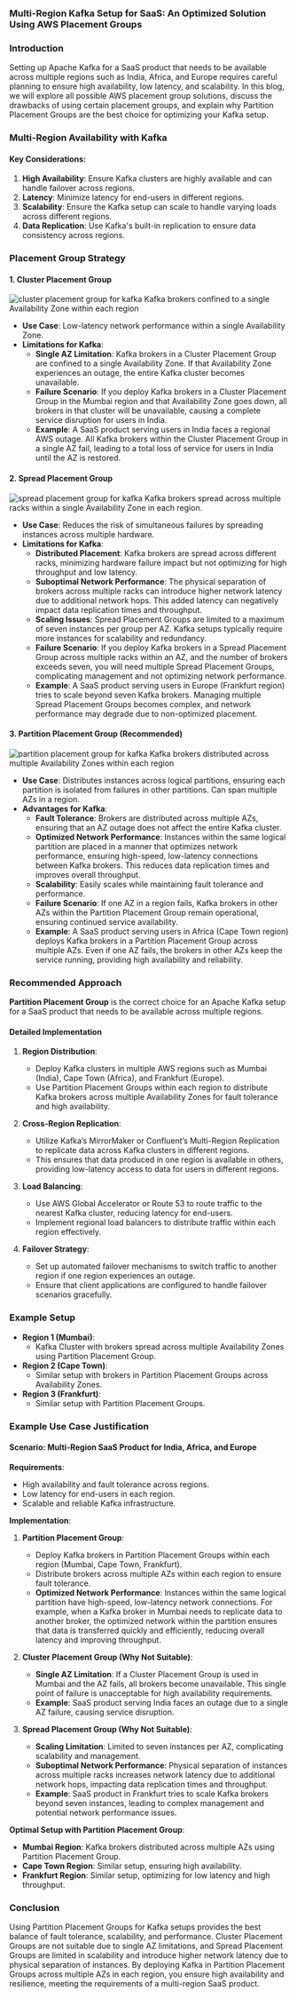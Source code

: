 ### Multi-Region Kafka Setup for SaaS: An Optimized Solution Using AWS Placement Groups

### Introduction
Setting up Apache Kafka for a SaaS product that needs to be available across multiple regions such as India, Africa, and Europe requires careful planning to ensure high availability, low latency, and scalability. In this blog, we will explore all possible AWS placement group solutions, discuss the drawbacks of using certain placement groups, and explain why Partition Placement Groups are the best choice for optimizing your Kafka setup.

### Multi-Region Availability with Kafka

#### Key Considerations:
1. **High Availability**: Ensure Kafka clusters are highly available and can handle failover across regions.
2. **Latency**: Minimize latency for end-users in different regions.
3. **Scalability**: Ensure the Kafka setup can scale to handle varying loads across different regions.
4. **Data Replication**: Use Kafka's built-in replication to ensure data consistency across regions.

### Placement Group Strategy

#### 1. Cluster Placement Group

![cluster placement group for kafka](../../images/cluster-placement-group-final.svg)
Kafka brokers confined to a single Availability Zone within each region

- **Use Case**: Low-latency network performance within a single Availability Zone.
- **Limitations for Kafka**:
  - **Single AZ Limitation**: Kafka brokers in a Cluster Placement Group are confined to a single Availability Zone. If that Availability Zone experiences an outage, the entire Kafka cluster becomes unavailable.
  - **Failure Scenario**: If you deploy Kafka brokers in a Cluster Placement Group in the Mumbai region and that Availability Zone goes down, all brokers in that cluster will be unavailable, causing a complete service disruption for users in India.
  - **Example**: A SaaS product serving users in India faces a regional AWS outage. All Kafka brokers within the Cluster Placement Group in a single AZ fail, leading to a total loss of service for users in India until the AZ is restored.

#### 2. Spread Placement Group

![spread placement group for kafka](../../images/spread-placement-group-final.svg)
Kafka brokers spread across multiple racks within a single Availability Zone in each region.

- **Use Case**: Reduces the risk of simultaneous failures by spreading instances across multiple hardware.
- **Limitations for Kafka**:
  - **Distributed Placement**: Kafka brokers are spread across different racks, minimizing hardware failure impact but not optimizing for high throughput and low latency.
  - **Suboptimal Network Performance**: The physical separation of brokers across multiple racks can introduce higher network latency due to additional network hops. This added latency can negatively impact data replication times and throughput.
  - **Scaling Issues**: Spread Placement Groups are limited to a maximum of seven instances per group per AZ. Kafka setups typically require more instances for scalability and redundancy.
  - **Failure Scenario**: If you deploy Kafka brokers in a Spread Placement Group across multiple racks within an AZ, and the number of brokers exceeds seven, you will need multiple Spread Placement Groups, complicating management and not optimizing network performance.
  - **Example**: A SaaS product serving users in Europe (Frankfurt region) tries to scale beyond seven Kafka brokers. Managing multiple Spread Placement Groups becomes complex, and network performance may degrade due to non-optimized placement.

#### 3. Partition Placement Group (Recommended)

![partition placement group for kafka](../../images/partition-placement-group.svg)
Kafka brokers distributed across multiple Availability Zones within each region

- **Use Case**: Distributes instances across logical partitions, ensuring each partition is isolated from failures in other partitions. Can span multiple AZs in a region.
- **Advantages for Kafka**:
  - **Fault Tolerance**: Brokers are distributed across multiple AZs, ensuring that an AZ outage does not affect the entire Kafka cluster.
  - **Optimized Network Performance**: Instances within the same logical partition are placed in a manner that optimizes network performance, ensuring high-speed, low-latency connections between Kafka brokers. This reduces data replication times and improves overall throughput.
  - **Scalability**: Easily scales while maintaining fault tolerance and performance.
  - **Failure Scenario**: If one AZ in a region fails, Kafka brokers in other AZs within the Partition Placement Group remain operational, ensuring continued service availability.
  - **Example**: A SaaS product serving users in Africa (Cape Town region) deploys Kafka brokers in a Partition Placement Group across multiple AZs. Even if one AZ fails, the brokers in other AZs keep the service running, providing high availability and reliability.

### Recommended Approach
**Partition Placement Group** is the correct choice for an Apache Kafka setup for a SaaS product that needs to be available across multiple regions.

#### Detailed Implementation

1. **Region Distribution**:
   - Deploy Kafka clusters in multiple AWS regions such as Mumbai (India), Cape Town (Africa), and Frankfurt (Europe).
   - Use Partition Placement Groups within each region to distribute Kafka brokers across multiple Availability Zones for fault tolerance and high availability.

2. **Cross-Region Replication**:
   - Utilize Kafka’s MirrorMaker or Confluent’s Multi-Region Replication to replicate data across Kafka clusters in different regions.
   - This ensures that data produced in one region is available in others, providing low-latency access to data for users in different regions.

3. **Load Balancing**:
   - Use AWS Global Accelerator or Route 53 to route traffic to the nearest Kafka cluster, reducing latency for end-users.
   - Implement regional load balancers to distribute traffic within each region effectively.

4. **Failover Strategy**:
   - Set up automated failover mechanisms to switch traffic to another region if one region experiences an outage.
   - Ensure that client applications are configured to handle failover scenarios gracefully.

### Example Setup
- **Region 1 (Mumbai)**:
  - Kafka Cluster with brokers spread across multiple Availability Zones using Partition Placement Group.
- **Region 2 (Cape Town)**:
  - Similar setup with brokers in Partition Placement Groups across Availability Zones.
- **Region 3 (Frankfurt)**:
  - Similar setup with Partition Placement Groups.

### Example Use Case Justification

#### Scenario: Multi-Region SaaS Product for India, Africa, and Europe
**Requirements**:
- High availability and fault tolerance across regions.
- Low latency for end-users in each region.
- Scalable and reliable Kafka infrastructure.

**Implementation**:
1. **Partition Placement Group**:
   - Deploy Kafka brokers in Partition Placement Groups within each region (Mumbai, Cape Town, Frankfurt).
   - Distribute brokers across multiple AZs within each region to ensure fault tolerance.
   - **Optimized Network Performance**: Instances within the same logical partition have high-speed, low-latency network connections. For example, when a Kafka broker in Mumbai needs to replicate data to another broker, the optimized network within the partition ensures that data is transferred quickly and efficiently, reducing overall latency and improving throughput.

2. **Cluster Placement Group (Why Not Suitable)**:
   - **Single AZ Limitation**: If a Cluster Placement Group is used in Mumbai and the AZ fails, all brokers become unavailable. This single point of failure is unacceptable for high availability requirements.
   - **Example**: SaaS product serving India faces an outage due to a single AZ failure, causing service disruption.

3. **Spread Placement Group (Why Not Suitable)**:
   - **Scaling Limitation**: Limited to seven instances per AZ, complicating scalability and management.
   - **Suboptimal Network Performance**: Physical separation of instances across multiple racks increases network latency due to additional network hops, impacting data replication times and throughput.
   - **Example**: SaaS product in Frankfurt tries to scale Kafka brokers beyond seven instances, leading to complex management and potential network performance issues.

**Optimal Setup with Partition Placement Group**:
- **Mumbai Region**: Kafka brokers distributed across multiple AZs using Partition Placement Group.
- **Cape Town Region**: Similar setup, ensuring high availability.
- **Frankfurt Region**: Similar setup, optimizing for low latency and high throughput.

### Conclusion
Using Partition Placement Groups for Kafka setups provides the best balance of fault tolerance, scalability, and performance. Cluster Placement Groups are not suitable due to single AZ limitations, and Spread Placement Groups are limited in scalability and introduce higher network latency due to physical separation of instances. By deploying Kafka in Partition Placement Groups across multiple AZs in each region, you ensure high availability and resilience, meeting the requirements of a multi-region SaaS product.